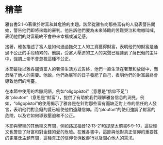 # 精華

雅各書5:1-6著重於財富和其危險的主題。該節從雅各向那些富有的人發表警告開始，警告他們即將來臨的審判。他告訴他們要為未來降臨的苦難哭泣和嗷嗷叫喊，表明他們的財富最終不會帶來幸福或滿足感。

接著，雅各描述了富人是如何通過拖欠工人的工資獲得財富，表明他們的財富是通過不公正的手段積累的。他說，受富人壓迫的工人的哭聲已經達到了薩巴俄的主耳中，強調上帝不會忽視這種不公正。

本節最後以雅各譴責富人的奢侈生活方式告終，他們一直生活在奢華和放縱中，而忽略了他人的需要。他說，他們為屠宰的日子養肥了自己，表明他們的財富最終會導致他們的垮臺。

在本節中使用的希臘詞語，例如“oligopistoi”（意思是“信仰不足”）和“plouton”（意思是“財富”），提供了有助於我們理解雅各信息的洞見。例如，“oligopistoi”的使用揭示了雅各是在針對那些富有而缺乏對上帝的信任的人發言，表明他們對金錢的愛已經使他們遠離信仰。而“plouton”的使用強調了財富的危險，以及它如何導致壓迫和不公正。

本節與聖經的其他經文有關，例如路加福音12:13-21和提摩太前書6:9-10，這些經文也警告了財富和對金錢的愛的危險。在雅各書中，這節與他對真正信仰的重要性的更廣泛主題有關，這種真正的信仰會導致善行以及關心他人的需求。